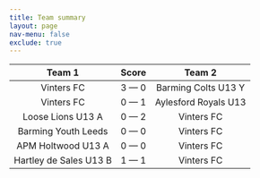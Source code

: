 ```yaml
---
title: Team summary
layout: page
nav-menu: false
exclude: true
---
```




|         Team 1         |    Score    |        Team 2        |
|:----------------------:|:-----------:|:--------------------:|
|       Vinters FC       | 3 &mdash; 0 | Barming Colts U13 Y  |
|       Vinters FC       | 0 &mdash; 1 | Aylesford Royals U13 |
|   Loose Lions U13 A    | 0 &mdash; 2 |      Vinters FC      |
|  Barming Youth Leeds   | 0 &mdash; 0 |      Vinters FC      |
|   APM Holtwood U13 A   | 0 &mdash; 0 |      Vinters FC      |
| Hartley de Sales U13 B | 1 &mdash; 1 |      Vinters FC      |

 <br /><br /><br />
